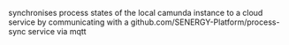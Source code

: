 synchronises process states of the local camunda instance to a cloud service by communicating with a github.com/SENERGY-Platform/process-sync service via mqtt 
